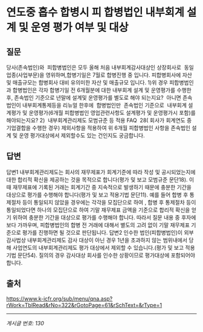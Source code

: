# 연도중 흡수 합병시 피 합병법인   내부회계 설계 및 운영  평가 여부 및 대상

## 질문
당사(존속법인)와  피합병법인은 모두 올해 처음 내부회계감사대상인 상장회사로  동일업종(사업부문)을 영위하며,합병기일은 7월로 합병진행 중 입니다. 피합병회사에 자산 및 매출규모는 합병회사 대비 유의미한 자산 및 매출규모 입니다.
1)위 경우 피합병법인과 합병법인은 각자 합병기일 전 6개월분에 대한 내부회계 설계 및 운영평가를 수행한후, 존속법인 기준으로 년말에 설계및 운영평가를 별도로 해야 되는지요?  아니면 존속법인이 내부회계통제등을 리뉴얼 한후에  합병법인만  존속법인 기준으로  내부회계 설계평가 및 운영평가(6개월 피합병법인 영업관련사항도 설계평가 및 운영평가시 포함)를 해야되는지요?
2)  내부회계관리제도 모범규준 등 적용 FAQ  28( 회사가 회계연도 중 기업결합을 수행한 경우) 제외사항을 적용하여 위 6개월 피합병법인 사항을 존속법인 설계 및 운영 평가대상에서 제외할수도 있는 건인지도 궁금합니다.

## 답변
답변1
내부회계관리제도는 회사의 재무제표가 회계기준에 따라 작성 및 공시되었는지에 대한 합리적 확신을 제공하는 것을 목적으로 합니다(평가 및 보고 모범규준 문단18). 이 때 재무제표에 기록된 거래는 회계기간 중 지속적으로 발생하기 때문에 충분한 기간을 대상으로 평가를 수행해야 합니다(평가 및 보고 적용기법 문단11).
예를 들어 합병 후 통제절차 등이 통일되지 않았을 경우에는 각각을 모집단으로 하여 , 합병 후 통제절차 등이 통일되었다면 하나의 모집단으로 하여 기말 재무제표 금액을 기준으로 합리적 확신을 얻기 위하여 충분한 기간을 대상으로 평가를 수행해야 합니다.
따라서 질문 내용 중 후자에 보다 가까우며, 피합병법인의 합병 전 거래에 대해서 별도의 고려 없이 기말 재무제표 기준으로 평가를 진행하면 될 것으로 판단됩니다.
답변2
인수한 법인(피합병법인)이 외부감사법상 내부회계관리제도 감사 대상이 아닌 경우 1년을 초과하지 않는 범위내에서 당해 사업연도의 내부회계관리제도 평가 대상에서 제외할 수 있습니다.(평가 및 보고 적용기법 문단54).
질의의 경우 감사대상 회사를 인수한 상황이므로 평가대상에 포함되어야 합니다.

## 출처
https://www.k-icfr.org/sub/menu/qna.asp?rWork=TblRead&rNo=322&rGotoPage=61&rSchText=&rType=1

---
*게시글 번호: 130*
